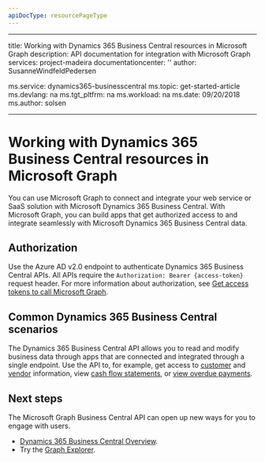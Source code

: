 ```yaml
---
apiDocType: resourcePageType
---
```

---
title: Working with Dynamics 365 Business Central resources in Microsoft Graph 
description: API documentation for integration with Microsoft Graph
services: project-madeira
documentationcenter: ''
author: SusanneWindfeldPedersen

ms.service: dynamics365-businesscentral
ms.topic: get-started-article
ms.devlang: na
ms.tgt_pltfrm: na
ms.workload: na
ms.date: 09/20/2018
ms.author: solsen

---
# Working with Dynamics 365 Business Central resources in Microsoft Graph
You can use Microsoft Graph to connect and integrate your web service or SaaS solution with Microsoft Dynamics 365 Business Central. With Microsoft Graph, you can build apps that get authorized access to and integrate seamlessly with Microsoft Dynamics 365 Business Central data.

## Authorization
Use the Azure AD v2.0 endpoint to authenticate Dynamics 365 Business Central APIs. All APIs require the `Authorization: Bearer {access-token}` request header. For more information about authorization, see [Get access tokens to call Microsoft Graph](https://developer.microsoft.com/graph/docs/concepts/auth_overview).

## Common Dynamics 365 Business Central scenarios
The Dynamics 365 Business Central API allows you to read and modify business data through apps that are connected and integrated through a single endpoint. Use the API to, for example, get access to [customer](../resources/dynamics_customer.md) and [vendor](../resources/dynamics_vendor.md) information, view [cash flow statements](../resources/dynamics_cashflowstatement.md), or [view overdue payments](../resources/dynamics_agedaccountspayable.md).

## Next steps
The Microsoft Graph Business Central API can open up new ways for you to engage with users.

+ [Dynamics 365 Business Central Overview](../../../concepts/dynamics-business-central-concept-overview.md).
+ Try the [Graph Explorer](https://developer.microsoft.com/graph/graph-explorer).

<!--
|For Resource Type |See                                                 |
|:-----------------|:---------------------------------------------------|
|account resource type|[account](../resources/dynamics_account.md)|
|aged accounts receivable resource type|[agedAccountsReceivable](../resources/dynamics_agedaccountsreceivable.md)|
|aged accounts payable resource type|[agedAccountsPayable](../resources/dynamics_agedaccountspayable.md)|
|balance sheet resource type|[balanceSheet](../resources/dynamics_balancesheet.md)|
|cash flow statement resource type|[cashFlowStatement](../resources/dynamics_cashflowstatement.md)|
|companies resource type|[companies](../resources/dynamics_companies.md)|
|companyInformation resource type|[companyInformation](../resources/dynamics_companyinformation.md)|
|countriesRegions resource type|[countriesRegions](../resources/dynamics_countriesregions.md)|
|currencies resource type|[currencies](../resources/dynamics_currencies.md)|
|customer resource type|[customer](../resources/dynamics_customer.md)|
|customerPaymentJournal resource type|[customerPaymentsJournal](../resources/dynamics_customerpaymentsjournal.md)|
|customerPayment resource type|[customerPayment](../resources/dynamics_customerpayment.md)|
|dimension resource type|[dimension](../resources/dynamics_dimension.md)|
|dimensionValue resource type|[dimensionValue](../resources/dynamics_dimensionvalue.md)
|employee resource type|[employee](../resources/dynamics_employee.md)|
|generalLedgerEntries resource type|[generalLedgerEntries](../resources/dynamics_generalLedgerEntries.md)|
|item resource type|[item](../resources/dynamics_item.md)|
|itemCategories resource type|[itemCategories](../resources/dynamics_itemcategories.md)|
|income statement resource type|[incomeStatement](../resources/dynamics_incomestatement.md)|
|IRS1099 resource type|[irs1099](../resources/dynamics_irs1099.md)|
|journal resource type|[journal](../resources/dynamics_journal.md)|
|journalLine resource type|[journalLine](../resources/dynamics_journalline.md)|
|paymentMethods resource type|[paymentMethods](../resources/dynamics_paymentmethods.md)|
|paymentTerms resource type|[paymentTerms](../resources/dynamics_paymentterms.md)|
|retained earnings statement resource type|[retainedEarningsStatement](../resources/dynamics_retainedearningsstatement.md)|
|shipmentMethods resource type|[shipmentMethods](../resources/dynamics_shipmentmethods.md)|
|taxGroups resource type|[taxGroups](../resources/dynamics_taxGroups.md)|
|taxArea resource type|[taxAreas](..resources/dynamics_taxarea.md)|
|trial balance resource type|[trialBalance](../resources/dynamics_trialbalance.md)|
|unitsOfMeasure resource type|[unitsOfMeasure](../resources/dynamics_unitsofmeasure.md)|
|vendor resource type|[vendor](../resources/dynamics_vendor.md)|
-->